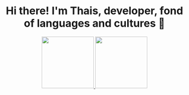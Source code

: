 <div align="center">
  <h1> Hi there! I'm Thais, developer, fond of languages and cultures 👋 </h1>
</div>
<div align="center">
  <a href="https://github.com/ThaisAbreuCarvalho">
  <img height="140em" src="https://awesome-github-stats.azurewebsites.net/user-stats/ThaisAbreuCarvalho?cardType=github&theme=great-gatsby"/>
  <img height="140em" src="https://github-readme-stats.vercel.app/api/top-langs/?username=ThaisAbreuCarvalho&layout=compact&langs_count=7&theme=great-gatsby"/>
</div>

